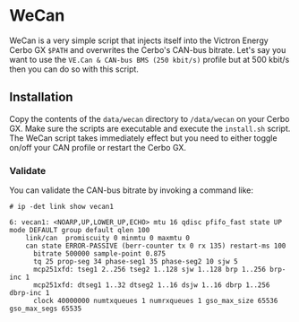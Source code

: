 # WeCan

WeCan is a very simple script that injects itself into the Victron Energy Cerbo GX `$PATH` and overwrites the Cerbo's CAN-bus bitrate. Let's say you want to use the `VE.Can & CAN-bus BMS (250 kbit/s)` profile but at 500 kbit/s then you can do so with this script.

## Installation

Copy the contents of the `data/wecan` directory to `/data/wecan` on your Cerbo GX. Make sure the scripts are executable and execute the `install.sh` script. The WeCan script takes immediately effect but you need to either toggle on/off your CAN profile or restart the Cerbo GX.

### Validate

You can validate the CAN-bus bitrate by invoking a command like:

```
# ip -det link show vecan1
```

```
6: vecan1: <NOARP,UP,LOWER_UP,ECHO> mtu 16 qdisc pfifo_fast state UP mode DEFAULT group default qlen 100
    link/can  promiscuity 0 minmtu 0 maxmtu 0 
    can state ERROR-PASSIVE (berr-counter tx 0 rx 135) restart-ms 100 
	  bitrate 500000 sample-point 0.875 
	  tq 25 prop-seg 34 phase-seg1 35 phase-seg2 10 sjw 5
	  mcp251xfd: tseg1 2..256 tseg2 1..128 sjw 1..128 brp 1..256 brp-inc 1
	  mcp251xfd: dtseg1 1..32 dtseg2 1..16 dsjw 1..16 dbrp 1..256 dbrp-inc 1
	  clock 40000000 numtxqueues 1 numrxqueues 1 gso_max_size 65536 gso_max_segs 65535
```